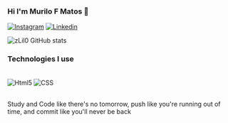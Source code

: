 ### Hi I'm Murilo F Matos 👋

[![Instagram](https://img.shields.io/badge/Instagram-E4405F?style=for-the-badge&logo=instagram&logoColor=white)](https://www.instagram.com/murilo.fmatos/)
[![Linkedin](https://img.shields.io/badge/LinkedIn-0077B5?style=for-the-badge&logo=linkedin&logoColor=white)](https://www.linkedin.com/in/murilo-francisco-matos)

![zLil0 GitHub stats](https://github-readme-stats.vercel.app/api?username=zLil0&show_icons=true&theme=radical)

### Technologies I use

<div style="display: inline_block"><br/> 
<img align="center" alt="Html5" src="https://img.shields.io/badge/HTML-239120?style=for-the-badge&logo=html5&logoColor=white" />
<img align="center" alt="CSS" src="https://img.shields.io/badge/CSS-239120?&style=for-the-badge&logo=css3&logoColor=white" />

</div> <br/>

Study and Code like there's no tomorrow, push like you're running out of time, and commit like you'll never be back 
